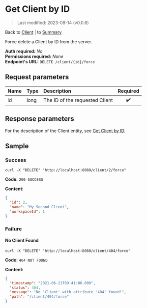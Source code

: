 # Get Client by ID

> Last modified: 2023-08-14 (v0.0.6)

Back to [Client](../Client.md) | to [Summary](../../README.md)

Force delete a Client by ID from the server.

**Auth required:** _No_  
**Permissions required:** _None_  
**Endpoint's URL:** `DELETE /client/{id}/force`

## Request parameters

| Name | Type | Description                    | Required |
|:-----|:-----|:-------------------------------|:--------:|
| id   | long | The ID of the requested Client |    ✔️    |

## Response parameters

For the description of the Client entity, see [Get Client by ID](Get-Client-by-ID.md).

## Sample

### Success

```shell
curl -X "DELETE" "http://localhost:8080/client/2/force"
```

**Code:** `200 SUCCESS`

**Content:**

```json
{
  "id": 2,
  "name": "My Second Client",
  "workspaceId": 1
}
```

### Failure

#### No Client Found

```shell
curl -X "DELETE" "http://localhost:8080/client/404/force"
```

**Code:** `404 NOT FOUND`

**Content:**

```json
{
  "timestamp": "2021-06-21T09:41:00.000",
  "status": 404,
  "message": "No 'Client' with attribute '404' found!",
  "path": "/client/404/force"
}
```
